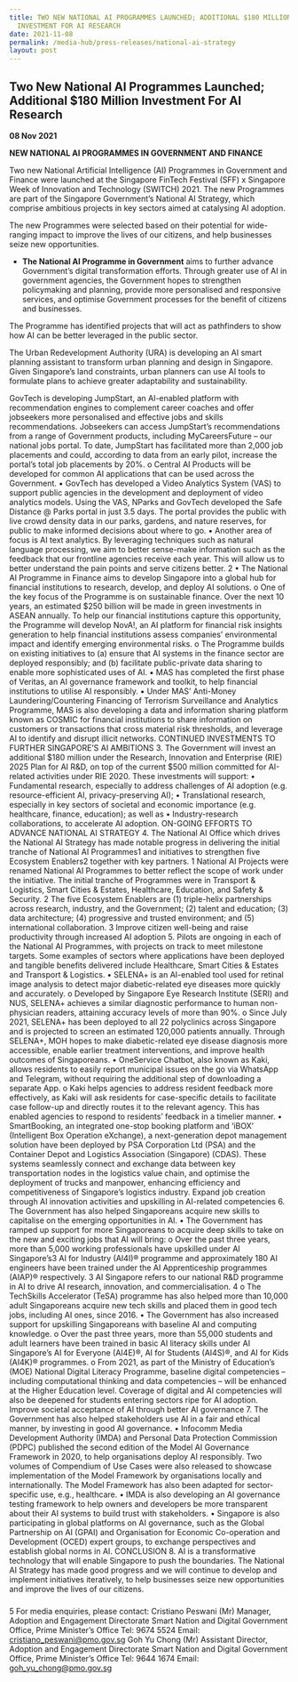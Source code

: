 ```yaml
---
title: TWO NEW NATIONAL AI PROGRAMMES LAUNCHED; ADDITIONAL $180 MILLION
  INVESTMENT FOR AI RESEARCH
date: 2021-11-08
permalink: /media-hub/press-releases/national-ai-strategy
layout: post
---
```

## Two New National AI Programmes Launched; Additional $180 Million Investment For AI Research

**08 Nov 2021**

**NEW NATIONAL AI PROGRAMMES IN GOVERNMENT AND FINANCE**

Two new National Artificial Intelligence (AI) Programmes in Government and Finance were launched at the Singapore FinTech Festival (SFF) x Singapore Week of Innovation and Technology (SWITCH) 2021. The new Programmes are part of the Singapore Government’s National AI Strategy, which comprise ambitious projects in key sectors aimed at catalysing AI adoption.

The new Programmes were selected based on their potential for wide-ranging impact to improve the lives of our citizens, and help businesses seize new opportunities.

* **The National AI Programme in Government** aims to further advance Government’s digital transformation efforts. Through greater use of AI in government agencies, the Government hopes to strengthen policymaking and planning, provide more personalised and responsive services, and optimise Government processes for the benefit of citizens and businesses.<br>

The Programme has identified projects that will act as pathfinders to show how AI can be better leveraged in the public sector.

The Urban Redevelopment Authority (URA) is developing an AI smart planning assistant to transform urban planning and design in Singapore. Given Singapore’s land constraints, urban planners can use AI tools to formulate plans to achieve greater adaptability and sustainability.

GovTech is developing JumpStart, an AI-enabled platform with recommendation engines to complement career coaches and offer jobseekers more personalised and effective jobs and skills recommendations. Jobseekers can access JumpStart’s recommendations from a range of Government products, including MyCareersFuture – our national jobs portal. To date, JumpStart has facilitated more than 2,000 job placements and could, according to data from an early pilot, increase the portal’s total job placements by 20%.
o Central AI Products will be developed for common AI applications that can be used across the Government.
▪ GovTech has developed a Video Analytics System (VAS) to support public agencies in the development and deployment of video analytics models. Using the VAS, NParks and GovTech developed the Safe Distance @ Parks portal in just 3.5 days. The portal provides the public with live crowd density data in our parks, gardens, and nature reserves, for public to make informed decisions about where to go.
▪ Another area of focus is AI text analytics. By leveraging techniques such as natural language processing, we aim to better sense-make information such as the feedback that our frontline agencies receive each year. This will allow us to better understand the pain points and serve citizens better.
2
• The National AI Programme in Finance aims to develop Singapore into a global hub for financial institutions to research, develop, and deploy AI solutions.
o One of the key focus of the Programme is on sustainable finance. Over the next 10 years, an estimated $250 billion will be made in green investments in ASEAN annually. To help our financial institutions capture this opportunity, the Programme will develop NovA!, an AI platform for financial risk insights generation to help financial institutions assess companies’ environmental impact and identify emerging environmental risks.
o The Programme builds on existing initiatives to (a) ensure that AI systems in the finance sector are deployed responsibly; and (b) facilitate public-private data sharing to enable more sophisticated uses of AI.
▪ MAS has completed the first phase of Veritas, an AI governance framework and toolkit, to help financial institutions to utilise AI responsibly.
▪ Under MAS’ Anti-Money Laundering/Countering Financing of Terrorism Surveillance and Analytics Programme, MAS is also developing a data and information sharing platform known as COSMIC for financial institutions to share information on customers or transactions that cross material risk thresholds, and leverage AI to identify and disrupt illicit networks.
CONTINUED INVESTMENTS TO FURTHER SINGAPORE’S AI AMBITIONS
3. The Government will invest an additional $180 million under the Research, Innovation and Enterprise (RIE) 2025 Plan for AI R&D, on top of the current $500 million committed for AI-related activities under RIE 2020. These investments will support:
• Fundamental research, especially to address challenges of AI adoption (e.g. resource-efficient AI, privacy-preserving AI);
• Translational research, especially in key sectors of societal and economic importance (e.g. healthcare, finance, education); as well as
• Industry-research collaborations, to accelerate AI adoption.
ON-GOING EFFORTS TO ADVANCE NATIONAL AI STRATEGY
4. The National AI Office which drives the National AI Strategy has made notable progress in delivering the initial tranche of National AI Programmes1 and initiatives to strengthen five Ecosystem Enablers2 together with key partners.
1 National AI Projects were renamed National AI Programmes to better reflect the scope of work under the initiative. The initial tranche of Programmes were in Transport & Logistics, Smart Cities & Estates, Healthcare, Education, and Safety & Security.
2 The five Ecosystem Enablers are (1) triple-helix partnerships across research, industry, and the Government; (2) talent and education; (3) data architecture; (4) progressive and trusted environment; and (5) international collaboration.
3
Improve citizen well-being and raise productivity through increased AI adoption
5. Pilots are ongoing in each of the National AI Programmes, with projects on track to meet milestone targets. Some examples of sectors where applications have been deployed and tangible benefits delivered include Healthcare, Smart Cities & Estates and Transport & Logistics.
• SELENA+ is an AI-enabled tool used for retinal image analysis to detect major diabetic-related eye diseases more quickly and accurately.
o Developed by Singapore Eye Research Institute (SERI) and NUS, SELENA+ achieves a similar diagnostic performance to human non-physician readers, attaining accuracy levels of more than 90%.
o Since July 2021, SELENA+ has been deployed to all 22 polyclinics across Singapore and is projected to screen an estimated 120,000 patients annually. Through SELENA+, MOH hopes to make diabetic-related eye disease diagnosis more accessible, enable earlier treatment interventions, and improve health outcomes of Singaporeans.
• OneService Chatbot, also known as Kaki, allows residents to easily report municipal issues on the go via WhatsApp and Telegram, without requiring the additional step of downloading a separate App.
o Kaki helps agencies to address resident feedback more effectively, as Kaki will ask residents for case-specific details to facilitate case follow-up and directly routes it to the relevant agency. This has enabled agencies to respond to residents’ feedback in a timelier manner.
• SmartBooking, an integrated one-stop booking platform and ‘iBOX’ (Intelligent Box Operation eXchange), a next-generation depot management solution have been deployed by PSA Corporation Ltd (PSA) and the Container Depot and Logistics Association (Singapore) (CDAS). These systems seamlessly connect and exchange data between key transportation nodes in the logistics value chain, and optimise the deployment of trucks and manpower, enhancing efficiency and competitiveness of Singapore’s logistics industry.
Expand job creation through AI innovation activities and upskilling in AI-related competencies
6. The Government has also helped Singaporeans acquire new skills to capitalise on the emerging opportunities in AI.
• The Government has ramped up support for more Singaporeans to acquire deep skills to take on the new and exciting jobs that AI will bring:
o Over the past three years, more than 5,000 working professionals have upskilled under AI Singapore’s3 AI for Industry (AI4I)® programme and approximately 180 AI engineers have been trained under the AI Apprenticeship programmes (AIAP)® respectively.
3 AI Singapore refers to our national R&D programme in AI to drive AI research, innovation, and commercialisation.
4
o The TechSkills Accelerator (TeSA) programme has also helped more than 10,000 adult Singaporeans acquire new tech skills and placed them in good tech jobs, including AI ones, since 2016.
• The Government has also increased support for upskilling Singaporeans with baseline AI and computing knowledge.
o Over the past three years, more than 55,000 students and adult learners have been trained in basic AI literacy skills under AI Singapore’s AI for Everyone (AI4E)®, AI for Students (AI4S)®, and AI for Kids (AI4K)® programmes.
o From 2021, as part of the Ministry of Education’s (MOE) National Digital Literacy Programme, baseline digital competencies – including computational thinking and data competencies – will be enhanced at the Higher Education level. Coverage of digital and AI competencies will also be deepened for students entering sectors ripe for AI adoption.
Improve societal acceptance of AI through better AI governance
7. The Government has also helped stakeholders use AI in a fair and ethical manner, by investing in good AI governance.
• Infocomm Media Development Authority (IMDA) and Personal Data Protection Commission (PDPC) published the second edition of the Model AI Governance Framework in 2020, to help organisations deploy AI responsibly. Two volumes of Compendium of Use Cases were also released to showcase implementation of the Model Framework by organisations locally and internationally. The Model Framework has also been adapted for sector-specific use, e.g., healthcare.
• IMDA is also developing an AI governance testing framework to help owners and developers be more transparent about their AI systems to build trust with stakeholders.
• Singapore is also participating in global platforms on AI governance, such as the Global Partnership on AI (GPAI) and Organisation for Economic Co-operation and Development (OCED) expert groups, to exchange perspectives and establish global norms in AI.
CONCLUSION
8. AI is a transformative technology that will enable Singapore to push the boundaries. The National AI Strategy has made good progress and we will continue to develop and implement initiatives iteratively, to help businesses seize new opportunities and improve the lives of our citizens.
#####
5
For media enquiries, please contact:
Cristiano Peswani (Mr) Manager, Adoption and Engagement Directorate Smart Nation and Digital Government Office, Prime Minister’s Office Tel: 9674 5524 Email: cristiano_peswani@pmo.gov.sg
Goh Yu Chong (Mr) Assistant Director, Adoption and Engagement Directorate Smart Nation and Digital Government Office, Prime Minister’s Office Tel: 9644 1674 Email: goh_yu_chong@pmo.gov.sg